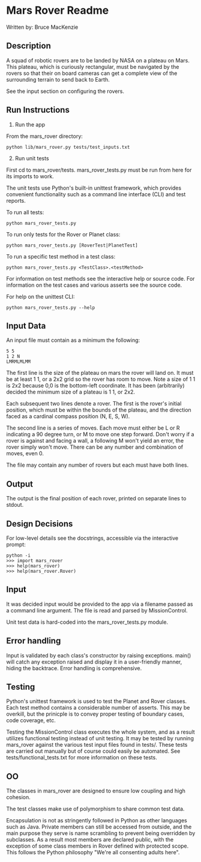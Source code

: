 
Mars Rover Readme
=================

Written by: Bruce MacKenzie


Description
-----------
A squad of robotic rovers are to be landed by NASA on a plateau on Mars. This
plateau, which is curiously rectangular, must be navigated by the rovers so that
their on board cameras can get a complete view of the surrounding terrain to
send back to Earth.

See the input section on configuring the rovers.


Run Instructions
----------------
1. Run the app

From the mars_rover directory:

    python lib/mars_rover.py tests/test_inputs.txt
    
2. Run unit tests

First cd to mars_rover/tests.  mars_rover_tests.py must be run from here for its
imports to work.

The unit tests use Python's built-in unittest framework, which provides
convenient functionality such as a command line interface (CLI) and test
reports.

To run all tests:

    python mars_rover_tests.py

To run only tests for the Rover or Planet class:

    python mars_rover_tests.py [RoverTest|PlanetTest]

To run a specific test method in a test class:

    python mars_rover_tests.py <TestClass>.<testMethod>

For information on test methods see the interactive help or source code.  For
information on the test cases and various asserts see the source code.

For help on the unittest CLI:

    python mars_rover_tests.py --help


Input Data
--------------
An input file must contain as a minimum the following:

    5 5
    1 2 N
    LMRMLMLMM

The first line is the size of the plateau on mars the rover will land on.  It
must be at least 1 1, or a 2x2 grid so the rover has room to move.  Note a size
of 1 1 is 2x2 because 0,0 is the bottom-left coordinate.  It has been
(arbitrarily) decided the minimum size of a plateau is 1 1, or 2x2.

Each subsequent two lines denote a rover.  The first  is the rover's initial
position, which must be within the bounds of the plateau, and the direction
faced as a cardinal compass position (N, E, S, W).

The second line is a series of moves.  Each move must either be L or R
indicating a 90 degree turn, or M to move one step forward.  Don't worry if a
rover is against and facing a wall, a following M won't yield an error, the
rover simply won't move.  There can be any number and combination of moves, even
0.

The file may contain any number of rovers but each must have both lines.


Output
------
The output is the final position of each rover, printed on separate lines to
stdout.


Design Decisions
-----------
For low-level details see the docstrings, accessible via the interactive prompt:

    python -i
    >>> import mars_rover
    >>> help(mars_rover)
    >>> help(mars_rover.Rover)


Input
-----
It was decided input would be provided to the app via a filename passed as a
command line argument.  The file is read and parsed by MissionControl.

Unit test data is hard-coded into the mars_rover_tests.py module.


Error handling
--------------
Input is validated by each class's constructor by raising exceptions.  main()
will catch any exception raised and display it in a user-friendly manner, hiding
the backtrace.  Error handling is comprehensive.


Testing
-------
Python's unittest framework is used to test the Planet and Rover classes.  Each
test method contains a considerable number of asserts.  This may be overkill, 
but the prinicple is to convey proper testing of boundary cases, code coverage,
etc.

Testing the MissionControl class executes the whole system, and as a result
utilizes functional testing instead of unit testing.  It may be tested by
running mars_rover against the various test input files found in tests/.  These
tests are carried out manually but of course could easily be automated.  See
tests/functional_tests.txt for more information on these tests.


OO
--
The classes in mars_rover are designed to ensure low coupling and high cohesion.

The test classes make use of polymorphism to share common test data.

Encapsulation is not as stringently followed in Python as other languages such
as Java.  Private members can still be accessed from outside, and the main
purpose they serve is name scrambling to prevent being overridden by subclasses.
As a result most members are declared public, with the exception of some class
members in Rover defined with protected scope.  This follows the Python
philosophy "We're all consenting adults here".
